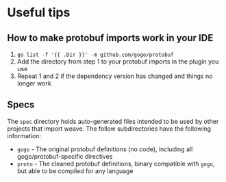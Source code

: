 # Useful tips

## How to make protobuf imports work in your IDE
1. `go list -f '{{ .Dir }}' -m github.com/gogo/protobuf`
2. Add the directory from step 1 to your protobuf imports in the plugin you use
3. Repeat 1 and 2 if the dependency version has changed and things no longer work

## Specs

The `spec` directory holds auto-generated files intended to be used by other
projects that import weave. The follow subdirectories have the following
information:

* `gogo` - The original protobuf definitions (no code), including all gogo/protobuf-specific directives
* `proto` - The cleaned protobuf definitions, binary compatible with `gogo`, but able to be compiled for any language